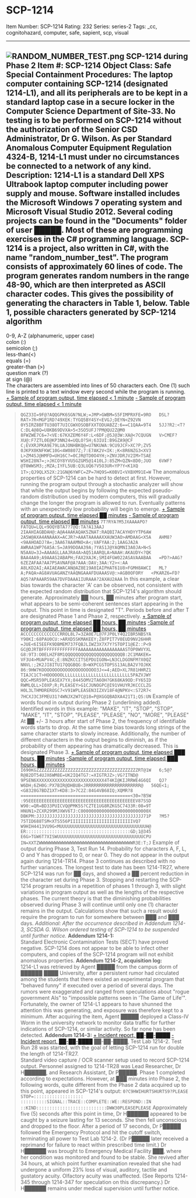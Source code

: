 # SCP-1214
Item Number: SCP-1214
Rating: 232
Series: series-2
Tags: _cc, cognitohazard, computer, safe, sapient, scp, visual

---

![RANDOM_NUMBER_TEST.png](https://scp-wiki.wikidot.com/local--files/scp-1214/RANDOM_NUMBER_TEST.png)
SCP-1214 during Phase 2
**Item #:** SCP-1214
**Object Class:** Safe
**Special Containment Procedures:** The laptop computer containing SCP-1214 (designated 1214-L1), and all its peripherals are to be kept in a standard laptop case in a secure locker in the Computer Science Department of Site-33. No testing is to be performed on SCP-1214 without the authorization of the Senior CSD Administrator, Dr G. Wilson.
As per Standard Anomalous Computer Equipment Regulation 4324-B, 1214-L1 must under no circumstances be connected to a network of any kind.
**Description:** 1214-L1 is a standard Dell XPS Ultrabook laptop computer including power supply and mouse. Software installed includes the Microsoft Windows 7 operating system and Microsoft Visual Studio 2012.
Several coding projects can be found in the "Documents" folder of user █████. Most of these are programming exercises in the C# programming language. SCP-1214 is a project, also written in C#, with the name "random_number_test".
The program consists of approximately 60 lines of code. The program generates random numbers in the range 48-90, which are then interpreted as ASCII character codes. This gives the possibility of generating the characters in Table 1, below.
Table 1, possible characters generated by SCP-1214 algorithm  
---  
0-9, A-Z (alphanumeric, upper case)  
colon (:)  
semicolon (;)  
less-than(<)  
equals (=)  
greater-than (>)  
question mark (?)  
at sign (@)  
The characters are assembled into lines of 50 characters each. One (1) such line is printed to a text window every second while the program is running.
[\+ Sample of program output, time elapsed < 1 minute](javascript:;)
[\- Sample of program output, time elapsed < 1 minute](javascript:;)
> `QGZ33I=9F@?AQQGPK6SGN?NLW;=JMP>GWBM=S5FIMPRXFE=9RO  
>  DSL?RAT>7R<MGP1RD?49XEK:TYGQ5BY4SY<EVGJ;DEYN<Z92VN  
>  0Y5IRZ8BFTU38OT7UICGWXOSOBFXXTODUABZZ:6==C1QAA=9T4  
>  5JJ?R2:<T?C:DL4@8Q=U8KB69DVXA>5<3SO5UFJ?PM@QU2Z@M0  
>  8FWZWE7C6=7<VE:67KXZEM6Y4F:L<6DF;@5J@3W:XA@<7CQUGN  
>  V>CMEF?XU@:F7ZTL0E@KP3NN24=UQLO?5H;63IUI:B9GZA9@CF  
>  C;EVXRJPKA9E79LUAJONHBKQ@=U7NKUWA:9CU9JCF>XC?P;ZV5  
>  0JKPX0KNFKWC10G<4W0807Z;7:E7AK2V<IK:;K<8R6NZG3<XV3  
>  L>ZM4SJ@HMFD=UH16C?=0CJR@TD0O4YH;>ZNVJDRJV2IM>TSAE  
>  WSHI28N7=;>JKCOY8YVU5GZGM5@1410LJ:85ZM<QZN<8D0;JUO  
>  6VWF?@T0WWSM3;;MZA;IYFL5UB:Q3LUQ6?V5O3UR<YP?Y<K1XQ  
>  1T>;QJ9QLX52X:21GN@6YWFC=ZP=7HQ9S=K0BVI<VXBXM91E=W`
The anomalous properties of SCP-1214 can be hard to detect at first. However, running the program output through a stochastic analyzer will show that while the output begins by following the expected pseudo-random distribution used by modern computers, this will gradually change the longer the program is allowed to run. Eventually patterns with an unexpectedly low probability will begin to emerge.
[\+ Sample of program output, time elapsed ██ minutes](javascript:;)
[\- Sample of program output, time elapsed ██ minutes](javascript:;)
> `7T?RYA?M5JXAAAAPO?FATQU=LQL<9OQYBTA7?7@Q:TA?A13AAJ  
>  2IAAHIAGBDAH@:A@A4AAKAQAK5ZNAT:RAQBI7ACAYHDYYTP6AW  
>  2A5W@AXA4ANAAAX=ACJR?>AAATAAAAAXXAUW3AO>AMDAAG<X5A  
>  AHM8?<9AAHOADJ?A=;3AA67AAAMNO<A<;VAFYAA:2;1AAGJA2A  
>  AWRAA1WP76A5A:S=JA99DOAA39A;?YAS1J@YAQMNI3A0JA>N<S  
>  N5AAU=3J=AAAAGLLAAJRA4A>AQ51AARQLA>NAAH:AKAUDY<?QK  
>  BAA4AA9;A9AAAS2ABAPH;FAX2XAJK;SMI4FGW022ASAVAAABAA  
>  =PD?>AAG?6ZEZAFAA?AA7PSAVNAF@A?AAA:DAV;3AA:Y2><:AA  
>  A8LKD2AI;AAIAEAWACAN@AZ8E19A0IAIPHAT61U8>FGMH8AWCI  
>  ML?A;PAQA>AG8AVUAGANZYAAQNGAAAFDUAAASV@:>AGB0OFORY  
>  <PKARZ6=FD?AQ5?APAAAR59AA7DVFDAAA1IURAAA?2AXAU2AAA`
> In this example, a clear bias towards the character 'A' can be observed, not consistent with the expected random distribution that SCP-1214's algorithm should generate.
Approximately ██ hours, ██ minutes after program start, what appears to be semi-coherent sentences start appearing in the output. This point in time is designated "T". Periods before and after T are designated Phase 1 and Phase 2, respectively.
[\+ Sample of program output, time elapsed ██ hours, ██ minutes](javascript:;)
[-Sample of program output, time elapsed ██ hours, ██ minutes](javascript:;)
> `ACCCCCCCCCCCCCCRROL8L7=3ZA0E7L@7FJP0LY4Q2IBR5NBSYA  
>  Y90KI:68PAU0CU:>ARXD5SKMAKEEY;Z8FPIT7V0EUD9NV26HHR  
>  =JUE<6I5EEFK9DBMEM737FQBJLIWZ3X7X7Y?STOPI1@EZ::P<9  
>  GC@DJRTBFFFFFFFFFFFFFFAAAAAAAAAAAAAAAAAASTOP0WVYXL  
>  G8:9T3:O0ELHZF8M1QQQQQQQQQQQQQQQQQQQQQQB:2C1MAKEK=  
>  VF3U4>MUAPV4C;E:8NZKCCITSEPDUIGON=LN3CLDGONFM?X0QZ  
>  NNVL:;2K2JI8ITU17QQGBQG:B>WXPCGSTOPSS13ALBA2V?OJKK  
>  86:9HW7KOOOOOOOOOOOOOOOOOOOOO3J<=4;AED>XL7R81HHRZ1  
>  TIAJC1CT>HOOOOOOLLLLLLLLLLLLLLLLLLLLLLLLLL5PAZVJWY  
>  QQC=MSR59PLEASEX7YX;8445OMV2TA6OH?GK68KA9OD:FY65ID  
>  RWMLQLL>I0XP;R;PLEASEY>G1CJUNOGPC@I91VHUYRJKCCCLZG  
>  H0L3LTHMOREROSC7<V91WPLEASEN3IZXV18F4@NPKV<:S72R7<  
>  7HCXJ3C3FMEU31?4WNJX2W7C@18=P@XGGQBADXA421T1;QS:UN`
> Example of words found in output during Phase 2 (underlining added).  
>  Identified words in this example: "MAKE", "IT", "STOP", "STOP", "MAKE", "IT", "STOP", "PLEASE", "PLEASE", "NO", "MORE", "PLEASE"
At ██ +/- 3 hours after start of Phase 2, the frequency of identifiable words starts to drop. At the same time bias towards long strings of the same character starts to slowly increase. Additionally, the number of different characters in the output begins to diminish, as if the probability of them appearing has dramatically decreased. This is designated Phase 3.
[\+ Sample of program output, time elapsed ███ hours, ██ minutes](javascript:;)
[-Sample of program output, time elapsed ███ hours, ██ minutes](javascript:;)
> `I690KGZZZZZZZZZZZZZZZZZZZZZZZZZZZZZZZZZZZZZZZRT@1W  
>  6;5@?R@82DT54UJX6WM8E=UK2IQ4TG7:=XIGTRJZ>;VG?ITND@  
>  9PSEN6XXXXXXXXXXXXXXXXXXXXXXXXXX4T4KI@KIJRRWE4G6QI  
>  QJ?W6DH;6ZH0G:PX7BIR@DHBUB<JRRRRRRRRRRRRRRRRRRRRR@  
>  56QE<1;<G8328G7BDZ1XT>KD8:3>7C2Z:84G4VB68IQ;XQMR?8  
>  ==========================================<30=?B5W  
>  :95EEEEEEEEEEEEEEEEEEEEEEEEEEEEEEEEEEEEEEEEEV87SSD  
>  W90:=QR=BD33PUICVQ@PMK5S?CZTE1UG8RZKG5C7433R:08=9T  
>  HNUN1>ZCXR299MJXWV6TJ:C00000000000000000000000000X  
>  DBKPM:JJJJJJJJJJJJJJJJJJJJJJJJJJJJJJJJJJJJJJJJJ71P  
>  ?M5?75TID688TSM<XTS556PIIIIIIIIIIIIIIIIIIIIIIIIVQ7  
>  W9HIH4413VU9G<MUUUUUUUUUUUUUUUUUUUUUUUUUUUUUUUUUH@  
>  ER::::::::::::::::::::::::::::::::::::::::GD;1@345  
>  E6G>TGW6T7XISWUUUUUUUUUUUUUUUUUUUUUUUUUUUUUUUUUCPU  
>  IN=XXTZWWWWWWWWWWWWWWWWWWWWWWWWWWWWWWWWWWWWR3E:T;J`
> Example of output during Phase 3, Test Run 14. Probability for characters A, F, L, O and Y has dropped to 0, or near 0. They do not appear in the output again during 1214-TR14.
Phase 3 continues as described with no further variances. The longest test to date has been 1214-TR27, where SCP-1214 was run for ██ days, and showed a ██ percent reduction in the character set during Phase 3.
Stopping and restarting the SCP-1214 program results in a repetition of phases 1 through 3, with slight variations in program output as well as the lengths of the respective phases.
The current theory is that the diminishing probabilities observed during Phase 3 will continue until only one (1) character remains in the output. Calculations show that such a result would require the program to run for somewhere between ███ and ███ days.
_Additional: After the occurrence described in Addendum 1214-3, SCSDA G. Wilson ordered testing of SCP-1214 to be suspended until further notice._
**Addendum 1214-1:**  
Standard Electronic Contamination Tests (SECT) have proved negative. SCP-1214 does not appear to be able to infect other computers, and copies of the SCP-1214 program will not exhibit anomalous properties.
**Addendum 1214-2, acquisition log:**  
1214-L1 was retrieved by Agent █████ from the campus dorm of ██████ ████ University, after a persistent rumor had circulated among the students that there existed an experimental program that "behaved funny" if executed over a period of several days. The rumors were exaggerated and ranged from speculations about "rogue government AIs" to "impossible patterns seen in 'The Game of Life'".
Fortunately, the owner of 1214-L1 appears to have shunned the attention this was generating, and exposure was therefore kept to a minimum. After acquiring the item, Agent █████ deployed a Class-IV Worm in the university network to monitor data traffic for further indications of SCP-1214, or similar activity. So far none has been detected.
**Addendum 1214-3:**
[\+ Incident report, ██-██-████](javascript:;)
[\- Incident report, ██-██-████](javascript:;)
██-██-████, Test Lab 1214-2.
Test Run 28 was started, with the goal of letting SCP-1214 run for double the length of 1214-TR27.  
Standard video capture / OCR scanner setup used to record SCP-1214 output.
Personnel assigned to 1214-TR28 was Lead Researcher, Dr H██████, and Research Assistant, Dr P█████.
Phase 1 completed according to expectations. However, at ███ minutes into Phase 2, the following words, quite different from the Phase 2 data acquired up to this point, appeared in SCP-1214's output:
> `0?C9HWIHURTSHURTS9?PLEASE STOP=:::::::::::::::::::  
>  ::::::::::SIGNAL::TRACE::COMPLETE::WE::RESPOND::IN  
>  ::KIND:::::::::::::::::::::::::::DWW30PLEASEPLEASE`
Approximately five (5) seconds after this point in time, Dr H██████ appeared to be caught by a seizure lasting for 13 seconds. She then fell unconscious and dropped to the floor.
After a period of 17 seconds, Dr P█████ followed the Emergency Protocol and hit the cutoff switch, terminating all power to Test Lab 1214-2. (Dr P█████ later received a reprimand for failure to react within prescribed time limit.)
Dr H██████ was brought to Emergency Medical Facility ███, where her condition was monitored and found to be stable. She revived after 34 hours, at which point further examination revealed that she had undergone a uniform 23% loss of visual, auditory, tactile and gustatory acuity. Olfactory acuity was unaffected. (See Reports 1214-345 through 1214-347 for speculation on this discrepancy.)
Dr H██████ remains under medical supervision until further notice.